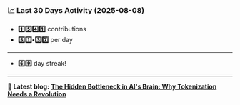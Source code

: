 <!--START_STATS-->
### 📈 Last 30 Days Activity (2025-08-08)  
- **1️⃣5️⃣4️⃣1️⃣** contributions  
- **5️⃣1️⃣•3️⃣7️⃣** per day
---
- **6️⃣9️⃣** day streak!
---
📝 **Latest blog:** [**The Hidden Bottleneck in AI's Brain: Why Tokenization Needs a Revolution**](https://andriak.com/blog/tokenization-revolution)
<!--END_STATS-->
